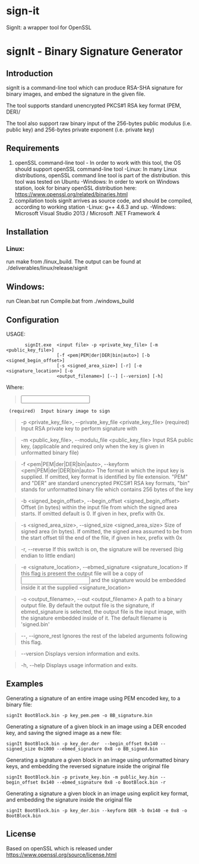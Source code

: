 # sign-it
SignIt: a wrapper tool for OpenSSL

# signIt - Binary Signature Generator

 ## Introduction
signIt is a command-line tool which can produce RSA-SHA signature for binary images, and embed the signature in the given file.
	
The tool supports standard unencrypted PKCS#1 RSA key format (PEM, DER)/
	
The tool also support raw binary input of the 256-bytes public modulus (i.e. public key) and 256-bytes private exponent (i.e. private key)
	
 ## Requirements
1) openSSL command-line tool - In order to work with this tool, the OS should support openSSL command-line tool
		-Linux: 
			In many Linux distributions, openSSL command line tool is part of the distribution. this tool was tested on Ubuntu
		-Windows:
			In order to work on Windows station, look for binary openSSL distribution here: https://www.openssl.org/related/binaries.html	
2) compilation tools
		signIt arrives as source code, and should be compiled, according to working station
		-Linux:
			g++ 4.6.3 and up.
		-Windows:
			Microsoft Visual Studio 2013 / Microsoft .NET Framework 4
			
 ## Installation
### Linux:
run make from <signIt dir>/linux_build.
The output can be found at ./deliverables/linux/release/signit
## Windows:
run Clean.bat
run Compile.bat
from ./windows_build
		
 ## Configuration
USAGE:
```
	   signIt.exe  <input file> -p <private_key_file> [-m <public_key_file>]
				   [-f <pem|PEM|der|DER|bin|auto>] [-b <signed_begin_offset>]
				   [-s <signed_area_size>] [-r] [-e <signature_location>] [-o
				   <output_filename>] [--] [--version] [-h]
```

Where:

>   <input file>
	 (required)  Input binary image to sign

>   -p <private_key_file>,  --private_key_file <private_key_file>
	 (required)  Input RSA private key to perform signature with

>   -m <public_key_file>,  --modulu_file <public_key_file>
	 Input RSA public key, (applicable and required only when the key is
	 given in unformatted binary file)

>   -f <pem|PEM|der|DER|bin|auto>,  --keyform <pem|PEM|der|DER|bin|auto>
	 The format in which the input key is supplied. If omitted, key format
	 is identified by file extension. "PEM" and "DER" are standard
	 unencrypted PKCS#1 RSA key formats, "bin" stands for unformatted
	 binary file which contains 256 bytes of the key

>  -b <signed_begin_offset>,  --begin_offset <signed_begin_offset>
	 Offset (in bytes) within the input file from which the signed area
	 starts. If omitted default is 0. If given in hex, prefix with 0x.

>   -s <signed_area_size>,  --signed_size <signed_area_size>
	 Size of signed area (in bytes). If omitted, the signed area assumed to
	 be from the start offset till the end of the file, if given in hex,
	 prefix with 0x

>   -r,  --reverse
	 If this switch is on, the signature will be reversed (big endian to
	 little endian)

>   -e <signature_location>,  --ebmed_signature <signature_location>
	 If this flag is present the output file will be a copy of <input file>
	 and the signature would be embedded inside it at the supplied
	 <signature_location>

>   -o <output_filename>,  --out <output_filename>
	 A path to a binary output file. By default the output file is the
	 signature, if ebmed_signature is selected, the output file is the
	 input image, with the signature embedded inside of it. The default
	 filename is 'signed.bin'

>   --,  --ignore_rest
	 Ignores the rest of the labeled arguments following this flag.

>   --version
	 Displays version information and exits.

>   -h,  --help
	 Displays usage information and exits.



 ## Examples
	
Generating a signature of an entire image using PEM encoded key, to a binary file:
```	
signIt BootBlock.bin -p key_pem.pem -o BB_signature.bin
```	
Generating a signature of a given block in an image using a DER encoded key, and saving the signed image as a new file:
```	
signIt BootBlock.bin -p key_der.der  --begin_offset 0x140 --signed_size 0x1000 --ebmed_signature 0x8 -o BB_signed.bin
```	
Generating a signature a given block in an image using unformatted binary keys, and embedding the reversed signature inside the original file
```	
signIt BootBlock.bin -p private_key.bin -m public_key.bin --begin_offset 0x140 --ebmed_signature 0x8 -o BootBlock.bin -r
```	
Generating a signature a given block in an image using explicit key format, and embedding the signature inside the original file
```	
signIt BootBlock.bin -p key_der.bin --keyform DER -b 0x140 -e 0x8 -o BootBlock.bin
```	

## License 
Based on openSSL which is released under https://www.openssl.org/source/license.html


